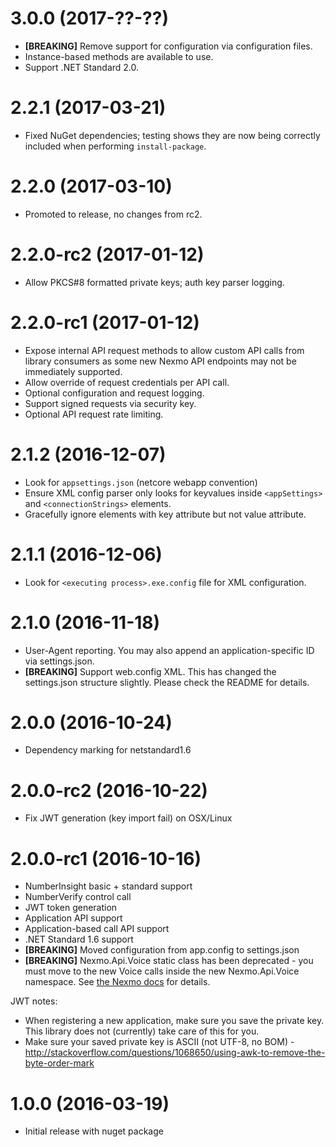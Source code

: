 # 3.0.0 (2017-??-??)

* __[BREAKING]__ Remove support for configuration via configuration files.
* Instance-based methods are available to use.
* Support .NET Standard 2.0.

# 2.2.1 (2017-03-21)

* Fixed NuGet dependencies; testing shows they are now being correctly included when performing `install-package`.

# 2.2.0 (2017-03-10)

* Promoted to release, no changes from rc2.

# 2.2.0-rc2 (2017-01-12)

* Allow PKCS#8 formatted private keys; auth key parser logging.

# 2.2.0-rc1 (2017-01-12)

* Expose internal API request methods to allow custom API calls from library consumers as some new Nexmo API endpoints may not be immediately supported.
* Allow override of request credentials per API call.
* Optional configuration and request logging.
* Support signed requests via security key.
* Optional API request rate limiting.

# 2.1.2 (2016-12-07)

* Look for `appsettings.json` (netcore webapp convention)
* Ensure XML config parser only looks for keyvalues inside `<appSettings>` and `<connectionStrings>` elements.
* Gracefully ignore elements with key attribute but not value attribute.

# 2.1.1 (2016-12-06)

* Look for `<executing process>.exe.config` file for XML configuration.

# 2.1.0 (2016-11-18)

* User-Agent reporting. You may also append an application-specific ID via settings.json.
* __[BREAKING]__ Support web.config XML. This has changed the settings.json structure slightly. Please check the README for details.

# 2.0.0 (2016-10-24)

* Dependency marking for netstandard1.6

# 2.0.0-rc2 (2016-10-22)

* Fix JWT generation (key import fail) on OSX/Linux

# 2.0.0-rc1 (2016-10-16)

* NumberInsight basic + standard support
* NumberVerify control call
* JWT token generation
* Application API support
* Application-based call API support
* .NET Standard 1.6 support
* __[BREAKING]__ Moved configuration from app.config to settings.json
* __[BREAKING]__ Nexmo.Api.Voice static class has been deprecated - you must move to the new Voice calls inside the new Nexmo.Api.Voice namespace. See [the Nexmo docs](https://docs.nexmo.com/voice/voice-api) for details.

JWT notes:

* When registering a new application, make sure you save the private key. This library does not (currently) take care of this for you.
* Make sure your saved private key is ASCII (not UTF-8, no BOM) - http://stackoverflow.com/questions/1068650/using-awk-to-remove-the-byte-order-mark

# 1.0.0 (2016-03-19)

* Initial release with nuget package